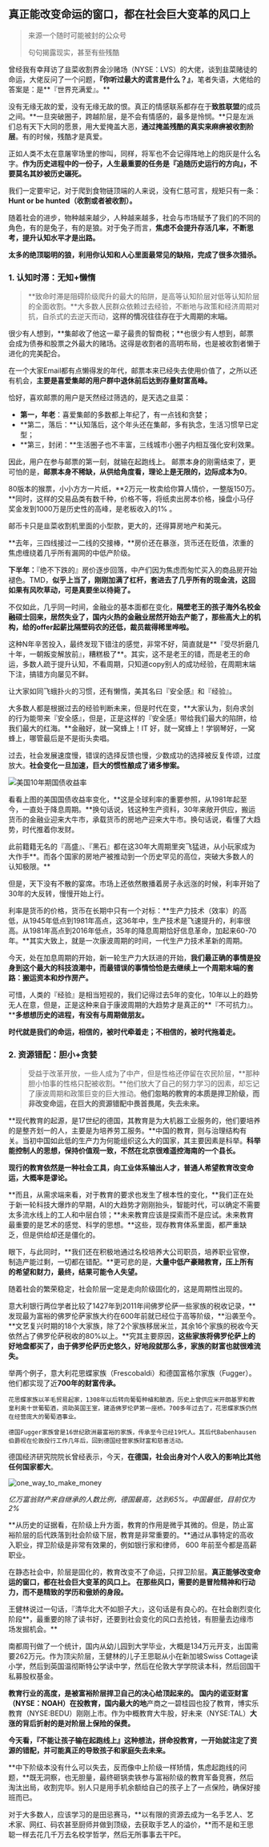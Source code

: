 ## 真正能改变命运的窗口，都在社会巨大变革的风口上

> 来源一个随时可能被封的公众号
>
> 句句揭露现实，甚至有些残酷



曾经我有幸拜访了韭菜收割界金沙赌场（NYSE：LVS）的大佬，谈到韭菜赌徒的命运，大佬反问了一个问题，**『你听过最大的谎言是什么？』**，笔者失语，大佬给的答案是：是**『世界充满爱』。**



没有无缘无故的爱，没有无缘无故的恨。真正的情感联系都存在于**致胜联盟**的成员之间。**一旦突破圈子，跨越阶层，是不会有情感的，最多是怜悯。**只是左派们总有天下大同的愿景，用大爱掩盖大恶，**通过掩盖残酷的真实来麻痹被收割阶层**。有的时候，残酷才是真爱。 



正如人类不太在意屠宰场里的惨叫，同样，将军也不会记得阵地上的炮灰是什么名字。**作为历史进程中的一份子，人生最重要的任务是『追随历史运行的方向』，不要莫名其妙被历史碾死。**



我们一定要牢记，对于爬到食物链顶端的人来说，没有仁慈可言，规矩只有一条：**Hunt or be hunted（收割或者被收割）。**



随着社会的进步，物种越来越少，人种越来越多，社会与市场赋予了我们的不同的角色，有的是兔子，有的是狼。对于兔子而言，**焦虑不会提升存活几率，不断思考，提升认知水平才是出路。** 



**太多的绝顶聪明的狼，利用你认知和人心里面最常见的缺陷，完成了很多次猎杀。**



### 1. 认知时滞：无知+懒惰

> **致命时滞是阻碍阶级爬升的最大的陷阱，是高等认知阶层对低等认知阶层的全面收割。**大多数人民群众依赖过去经验，不断地与政策和经济周期对抗，自杀式的去逆天而动，**这样的情况往往存在于大周期的末端。** 



很少有人想到，**集邮收了他这一辈子最贵的智商税；**也很少有人想到，邮票会成为债券和股票之外最大的赌场。这得是收割者的高明布局，也是被收割者懒于进化的完美配合。



在一个大家Email都有点懒得发的年代，邮票本来已经失去使用价值了，之所以还有机会，**主要是喜爱集邮的用户群中退休前后达到存量财富高峰。** 

恰好，喜欢邮票的用户是天然经过筛选的，是天选之韭菜：

- **第一，年老**：喜爱集邮的多数都上年纪了，有一点钱和贪婪；
- **第二，落后：**认知落后，这个年头还在集邮，多有执念，生活习惯早已定型；
- **第三，封闭：**生活圈子也不丰富，三线城市小圈子内相互强化安利效果。

因此，用户在参与邮票的第一刻，就输在起跑线上。 邮票本身的刚需结束了，更可怕的是，**邮票本身不稀缺，从供给角度看，理论上是无限的，边际成本为0**。

80版本的猴票，小小方方一片纸，**2万元一枚卖给你算人情价，一整版150万。**同时，这样的交易品类有数千种，价格不等，将纸卖出房本价格，操盘小马仔奖金发到1000万是历史性的高峰，是老板收入的1% 。



邮币卡只是韭菜收割机里面的小型款，更大的，还得算房地产和美元。



**去年，三四线接过一二线的交接棒，**房价还在暴涨，货币还在贬值，浓重的焦虑缠绕着几乎所有漏网的中低产阶级。



**下半年：**『绝不下跌的』房价逐步回落，中产们因为焦虑而匆忙买入的商品房开始褪色。TMD，**似乎上当了，刚刚加满了杠杆，套进去了几乎所有的现金流，这回如果有风吹草动，可是真要坐以待毙了。** 



不仅如此，几乎同一时间，金融业的基本面都在变化，**隔壁老王的孩子海外名校金融硕士回来，居然失业了，国内火热的金融业居然开始去产能了，那些高大上的机构，给的offer起薪比隔壁码农的还低，裁员裁得稀里哗啦。**



这种N年辛苦投入，最终发现下错注的感觉，非常不好，简直就是**『受尽折磨几十年，一朝叛变解放前』，糟糕极了**。其实，这不是老王的错，而是老王的命运，多数人疏于提升认知，不看周期，只知道copy别人的成功经验，在周期末端下注，搞错方向屡见不鲜。



让大家如同飞蛾扑火的习惯，还有懒惰，美其名曰『安全感』和『经验』。



大多数人都是根据过去的经验判断未来，但是时代在变，**大家认为，刻舟求剑的行为能带来『安全感』，但是，正是这样的『安全感』带给我们最大的陷阱，给我们最大的红海。**金融好，就一窝蜂上！IT 好，就一窝蜂上！学钢琴好，一窝蜂上，哪管最后是不是街头卖唱。



过去，社会发展速度慢，错误的选择反馈也慢，少数成功的选择被反复传颂，过度放大。**社会变化一旦加速，巨大的惯性酿成了诸多惨案。**

![美国10年期国债收益率](../images/美国10年期国债收益率.png)

看看上图的美国国债收益率变化，**这是全球利率的重要参照，从1981年起至今，一直处于降息周期。**换句话说，钱这种生产资料，30年来敞开供应，搬运货币的金融业迎来大牛市，承载货币的房地产迎来大牛市。换句话说，看懂了大趋势，时代推着你发财。



此前籍籍无名的『高盛』、『黑石』都在这30年大周期里突飞猛进，从小玩家成为大作手**。而各个国家的房地产被推动到一个历史罕见的高位，突破大多数人的认知极限。**



但是，天下没有不散的宴席。市场上还依然散播着房子永远涨的时候，利率开始了30年的大反转，慢慢开始上行。



利率是货币的价格，货币在长期中只有一个对标：**生产力技术（效率）的高低，从1945年低点到1981年高点，这36年中，生产技术是飞速提升的，利率很高。从1981年高点到2016年低点，35年的降息周期恰好信息革命，加起来60-70年。**其实大致上，就是一次康波周期的时间，一代生产力技术革新的周期。



今天，处在加息周期的开始，新一轮生产力大跃进的开始，**我们最正确的事情是投身到这个最大的科技浪潮中，而最错误的事情恰恰是去继续上一个周期末端的套路：搬运资本和炒作房产。**



可惜，人类的『经验』是相当短视的，我们记得过去5年的变化，10年以上的趋势无人在意，但是，正是这种来自于康波周期的大趋势才是真正的**『不可抗力』。****多想想历史的进程，有没有与周期做朋友。**



**时代就是我们的命运，相信的，被时代牵着走；不相信的，被时代拖着走。**



### 2. 资源错配：胆小+贪婪

> 受益于改革开放，一些人成为了中产，但是性格还停留在农民阶层，**那种胆小怕事的性格只配被收割。**他们放大了自己的努力学习的因素，却忘记了康波周期和政策巨变的巨大推动。**他们忽略的教育的本质是捍卫阶级，而非改变命运，在巨大的资源错配中畏首畏尾，失去未来。** 





**现代教育的起源，是17世纪的德国，其教育是为大机器工业服务的，他们要培养的是整齐划一的人，主要是为培养劳工服务。**中国的教育，则与治理结构有关。当初中国如此低的生产力为何能组织这么大的国家，其主要因素是科举。**科举能控制人的思想，保持价值观一致，不然在北京很难遥控海南的一个县长。**



**现行的教育依然是一种社会工具，向工业体系输出人才，普通人希望教育改变命运，大概率是谬论。**



**而且，从需求端来看，对于教育的要求也发生了根本性的变化，**我们正在处于新一轮科技大爆炸的早期，AI的大趋势才刚刚抬头，智能时代，可以确定不需要太多流水线上的工人和中层白领；**未来教育应该是探索而不是应试。未来教育最重要的是艺术的感觉、科学的思想。**这些，现存教育体系里面，都严重缺乏，但是供给却还是僵化的。



眼下，与此同时，**我们还在积极地通过名校培养大公司职员，培养职业官僚，制造产能过剩，一切都在错配。**更可悲的是，**大量中低产豪赌教育，压上所有的希望和财力，最终，结果可能令人失望。**



随着社会的繁荣稳定，社会阶层一定是走向阶级固化的，这是周期性出现的。



意大利银行两位学者比较了1427年到2011年间佛罗伦萨一些家族的税收记录，**发现最为富裕的佛罗伦萨家族大约在600年前就已经位于高等阶级，**沿袭至今。**文艺复兴时期的18个大家族，除了2个家族移居米兰，其余16个家族的税收今天依然占了佛罗伦萨税收的80%以上。**究其主要原因，**这些家族将佛罗伦萨上的好地盘都买了，由于佛罗伦萨历史悠久，好地段就那么多，家族的财富也就很难流失。**



举两个例子，意大利花思蝶家族（Frescobaldi）和德国富格尔家族（Fugger）。他们都实现了近**700年的财富传承。**

```
花思蝶家族以羊毛贸易起家，1308年以后转向葡萄种植和酿酒，历史上曾供应米开朗基罗和教皇利奥十世葡萄酒，资助英国王室，建造佛罗伦萨第一座桥。700多年过去了，花思蝶家族仍然在经营庞大的葡萄酒事业。

德国Fugger家族曾是16世纪欧洲最富裕的家族，传承至今已经19代人。其后代Babenhausen伯爵视在伦敦投行工作几年后，回到德国经营家族财富和慈善活动。
```

德国经济研究院院长曾经表示，今天，**在德国，社会出身对个人收入的影响比其他任何国家都大**。

![one_way_to_make_money](../images/one_way_to_make_money.png)

*亿万富翁财产来自继承的人数比例，德国最高，达到65%。中国最低，目前仅为2%*



**从历史的证据看，在阶级上升方面，教育的作用是微乎其微的。但是，防止富裕阶层的后代跌落到社会阶级下层，教育是非常重要的。**通过从事特定的高收入职业，捍卫阶级是非常有效果的，例如银行家和律师， 600 年前至今都是高薪职业。



在静态社会中，阶层是固化的，教育改变不了命运，只捍卫阶层。**真正能够改变命运的窗口，都在社会巨大变革的风口上。 在那些风口，需要的是冒险精神和行动力，而不是精致的学历和傲娇的身段。**



王健林说过一句话，『清华北大不如胆子大』，这句话是有良心的。在社会剧烈变化阶段**，最重要的除了读书好，还要到社会变化的风口去抢钱，有胆量去边缘市场发掘机会。**

南都周刊做了一个统计，国内从幼儿园到大学毕业，大概是134万元开支，出国需要262万元。作为顶尖阶层，王健林的儿子王思聪从小在新加坡Swiss Cottage读小学，然后到英国温彻斯特公学读中学，然后在伦敦大学学院读本科，然后回国干私募股权基金。



**教育行业的高度，是被富裕阶层捍卫自己的决心给顶起来的。 国内的诺亚财富（NYSE：NOAH）在投教育，国内最大的地**产商之一碧桂园也投了教育，博实乐教育（NYSE:BEDU）刚刚上市。作为中概教育大牛股，好未来（NYSE:TAL）**大涨的背后折射的是对阶层上保险的保费。**



**今天看，『不能让孩子输在起跑线上』这种想法，拼命投教育，一开始就注定了资源的错配，并可能真正的导致孩子和家庭失去未来。** 



**中下阶级本没有什么可以失去，反而像中上阶级一样矫情，焦虑起跑线的问题，**既无洞察，也无胆量，最终砸锅卖铁参与富裕阶级的教育军备竞赛，然后淘汰出局，收割完毕。别人只是用手机余额给自己的孩子上了一点保险，确保好接班而已。



对于大多数人，应该学习的是田忌赛马，**以有限的资源去成为一名手艺人、艺术家、网红、码农甚至厨师并做到顶级，去获取手艺人的溢价，**而不是和王思聪一样去花几千万去名校学哲学，然后无所事事去干PE。

